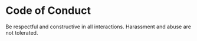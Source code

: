 # Code of Conduct

Be respectful and constructive in all interactions. Harassment and abuse are not tolerated.
